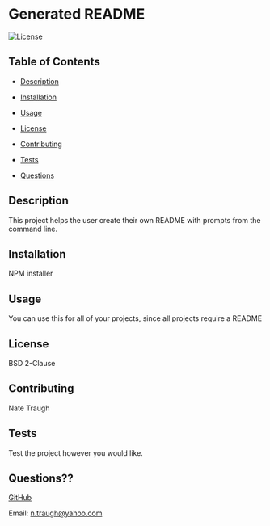 # Generated README
  [![License](https://img.shields.io/badge/License-BSD_2--Clause-orange.svg)](https://opensource.org/licenses/BSD-2-Clause)

  ## Table of Contents
  - [Description](#Description)

  - [Installation](#Installation)

  - [Usage](#Usage)

  - [License](#License)

  - [Contributing](#Contributing)

  - [Tests](#Tests)

  - [Questions](#Questions)

  ## Description
  This project helps the user create their own README with prompts from the command line.

  ## Installation
  NPM installer

  ## Usage
  You can use this for all of your projects, since all projects require a README

  ## License
  BSD 2-Clause

  ## Contributing
  Nate Traugh

  ## Tests
  Test the project however you would like.

  ## Questions??

  [GitHub](https://github.com/ntraugh)

  Email: n.traugh@yahoo.com

